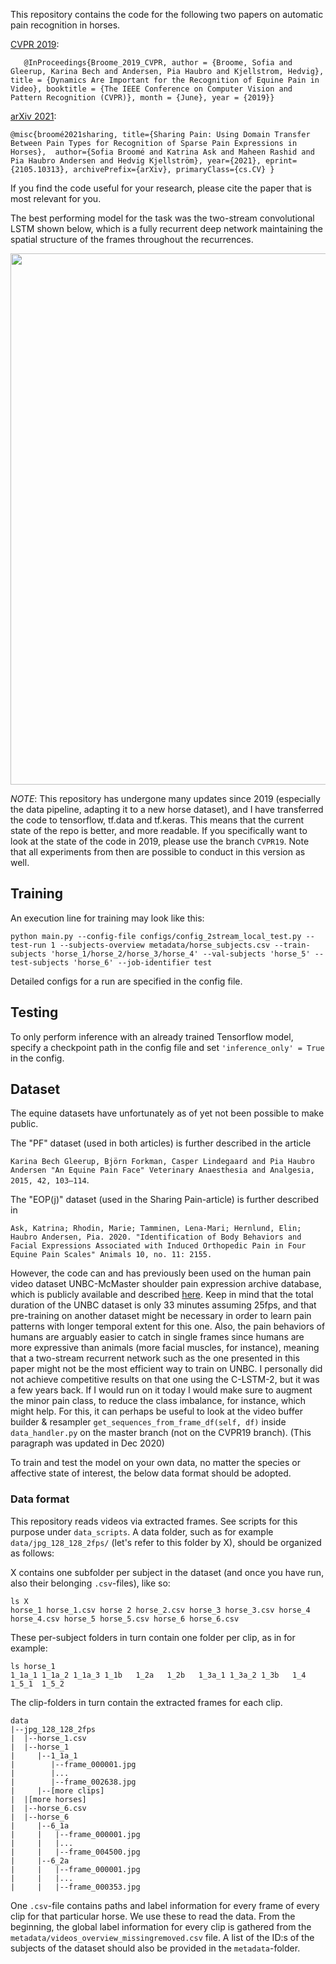 This repository contains the code for the following two papers on automatic pain recognition in horses.

[CVPR 2019](http://openaccess.thecvf.com/content_CVPR_2019/html/Broome_Dynamics_Are_Important_for_the_Recognition_of_Equine_Pain_in_CVPR_2019_paper.html):

`   @InProceedings{Broome_2019_CVPR,
    author = {Broome, Sofia and Gleerup, Karina Bech and Andersen, Pia Haubro and Kjellstrom, Hedvig},
    title = {Dynamics Are Important for the Recognition of Equine Pain in Video},
    booktitle = {The IEEE Conference on Computer Vision and Pattern Recognition (CVPR)},
    month = {June},
    year = {2019}}`

[arXiv 2021](https://arxiv.org/abs/2105.10313):

`@misc{broomé2021sharing,
      title={Sharing Pain: Using Domain Transfer Between Pain Types for Recognition of Sparse Pain Expressions in Horses}, 
      author={Sofia Broomé and Katrina Ask and Maheen Rashid and Pia Haubro Andersen and Hedvig Kjellström},
      year={2021},
      eprint={2105.10313},
      archivePrefix={arXiv},
      primaryClass={cs.CV}
}`

If you find the code useful for your research, please cite the paper that is most relevant for you.

The best performing model for the task was the two-stream convolutional LSTM shown below, which is a fully recurrent deep network maintaining the spatial structure of the frames throughout the recurrences.

<img src="images/CLSTM2.png" width="850">

*NOTE*:
This repository has undergone many updates since 2019 (especially the data pipeline,
adapting it to a new horse dataset), and I have transferred the code to tensorflow,
tf.data and tf.keras. This means that the current state of the repo is better, and more readable.
If you specifically want to look at the state of the code in 2019, please use the branch `CVPR19`. Note that all experiments from then are possible to conduct in this version as well.


## Training

An execution line for training may look like this:

``` python main.py --config-file configs/config_2stream_local_test.py --test-run 1 --subjects-overview metadata/horse_subjects.csv --train-subjects 'horse_1/horse_2/horse_3/horse_4' --val-subjects 'horse_5' --test-subjects 'horse_6' --job-identifier test ```

Detailed configs for a run are specified in the config file.


## Testing

To only perform inference with an already trained Tensorflow model, specify a checkpoint path in the config file and set `'inference_only' = True` in the config. 

## Dataset

The equine datasets have unfortunately as of yet not been possible to make public.

The "PF" dataset (used in both articles) is further described in the article

`Karina Bech Gleerup, Björn Forkman, Casper Lindegaard and Pia Haubro Andersen
"An Equine Pain Face"
Veterinary Anaesthesia and Analgesia, 2015, 42, 103–114`.

The "EOP(j)" dataset (used in the Sharing Pain-article) is further described in

`Ask, Katrina; Rhodin, Marie; Tamminen, Lena-Mari; Hernlund, Elin; Haubro Andersen, Pia. 2020.
"Identification of Body Behaviors and Facial Expressions Associated with Induced Orthopedic Pain in Four Equine Pain Scales" Animals 10, no. 11: 2155.`


However, the code can and has previously been used on the human pain video dataset UNBC-McMaster shoulder pain expression archive database, which is publicly available and described [here](https://ieeexplore.ieee.org/document/5771462). Keep in mind that the total duration of the UNBC dataset is only 33 minutes assuming 25fps, and that pre-training on another dataset might be necessary in order to learn pain patterns with longer temporal extent for this one. Also, the pain behaviors of humans are arguably easier to catch in single frames since humans are more expressive than animals (more facial muscles, for instance), meaning that a two-stream recurrent network such as the one presented in this paper might not be the most efficient way to train on UNBC. I personally did not achieve competitive results on that one using the C-LSTM-2, but it was a few years back. If I would run on it today I would make sure to augment the minor pain class, to reduce the class imbalance, for instance, which might help. For this, it can perhaps be useful to look at the video buffer builder & resampler `get_sequences_from_frame_df(self, df)` inside `data_handler.py` on the master branch (not on the CVPR19 branch). (This paragraph was updated in Dec 2020)

To train and test the model on your own data, no matter the species or affective state of interest, the below data format should be adopted.

### Data format

This repository reads videos via extracted frames. See scripts for this purpose under `data_scripts`. A data folder, such as for example `data/jpg_128_128_2fps/` (let's refer to this folder by X), should be organized as follows:

X contains one subfolder per subject in the dataset (and once you have run, also their belonging `.csv`-files), like so:

```
ls X
horse_1 horse_1.csv horse 2 horse_2.csv horse_3 horse_3.csv horse_4 horse_4.csv horse_5 horse_5.csv horse_6 horse_6.csv 
```


These per-subject folders in turn contain one folder per clip, as in for example:

```
ls horse_1
1_1a_1 1_1a_2 1_1a_3 1_1b   1_2a   1_2b   1_3a_1 1_3a_2 1_3b   1_4    1_5_1  1_5_2
```

The clip-folders in turn contain the extracted frames for each clip.
 
```
data
|--jpg_128_128_2fps
|  |--horse_1.csv
|  |--horse_1
|     |--1_1a_1
|        |--frame_000001.jpg
|        |...
|        |--frame_002638.jpg
|     |--[more clips]
|  |[more horses]
|  |--horse_6.csv
|  |--horse_6
|     |--6_1a
|     |   |--frame_000001.jpg
|     |   |...
|     |   |--frame_004500.jpg
|     |--6_2a
|     |   |--frame_000001.jpg
|     |   |...
|     |   |--frame_000353.jpg
```


One `.csv`-file contains paths and label information for every frame of every clip for that particular horse. We use these to read the data.
From the beginning, the global label information for every clip is gathered from the `metadata/videos_overview_missingremoved.csv` file.
A list of the ID:s of the subjects of the dataset should also be provided in the `metadata`-folder.

